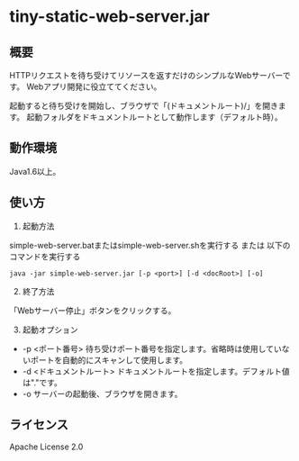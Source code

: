 tiny-static-web-server.jar
==========================

概要
----

HTTPリクエストを待ち受けてリソースを返すだけのシンプルなWebサーバーです。
Webアプリ開発に役立ててください。

起動すると待ち受けを開始し、ブラウザで「(ドキュメントルート)/」を開きます。
起動フォルダをドキュメントルートとして動作します（デフォルト時）。

動作環境
--------

Java1.6以上。

使い方
------

1. 起動方法

  simple-web-server.batまたはsimple-web-server.shを実行する
  または
  以下のコマンドを実行する

    java -jar simple-web-server.jar [-p <port>] [-d <docRoot>] [-o]

2. 終了方法

  「Webサーバー停止」ボタンをクリックする。

3. 起動オプション

 * -p <ポート番号> 待ち受けポート番号を指定します。省略時は使用していないポートを自動的にスキャンして使用します。
 * -d <ドキュメントルート> ドキュメントルートを指定します。デフォルト値は"."です。
 * -o サーバーの起動後、ブラウザを開きます。

ライセンス
----------

Apache License 2.0
